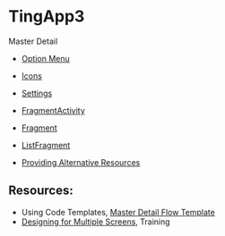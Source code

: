 # TingApp3

Master Detail

 - [Option Menu](http://developer.android.com/guide/topics/ui/menus.html)
 - [Icons](http://developer.android.com/design/style/iconography.html)
 - [Settings](http://developer.android.com/guide/topics/ui/settings.html)

 - [FragmentActivity](http://developer.android.com/reference/android/support/v4/app/FragmentActivity.html) 
 - [Fragment](http://developer.android.com/reference/android/app/Fragment.html)
 - [ListFragment](http://developer.android.com/reference/android/support/v4/app/ListFragment.html)
 - [Providing Alternative Resources](http://developer.android.com/guide/topics/resources/providing-resources.html#AlternativeResources)

## Resources:
 - Using Code Templates, [Master Detail Flow Template](http://developer.android.com/tools/projects/templates.html#master-detail-activity)
 - [Designing for Multiple Screens](http://developer.android.com/training/multiscreen/index.html), Training  
